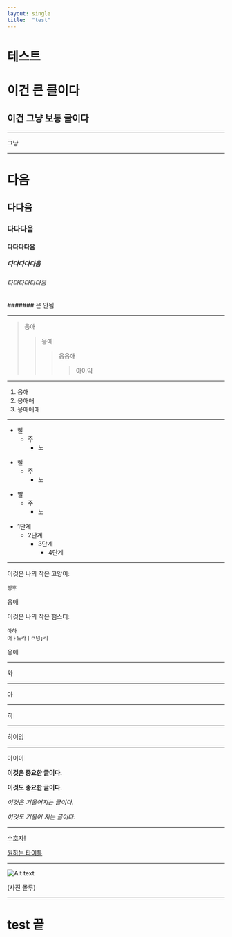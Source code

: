 ```yaml
---
layout: single
title:  "test"
---
```


# 테스트

이건 큰 클이다
==============
이건 그냥 보통 글이다
----------

---
그냥

---
# 다음
## 다다음
### 다다다음
#### 다다다다음
##### 다다다다다음
###### 다다다다다다음
####### 은 안됨 

---
> 응애
>> 응애
>>>응응애 
>>>>아이익

---
1. 응애
2. 응애애
3. 응애애애

---
* 빨
    * 주
        * 노
+ 빨 
    + 주 
        + 노
- 빨
    - 주
        - 노
* 1단계
  - 2단계
    + 3단계
      + 4단계

---
이것은 나의 작은 고양이:

    맹후
    
응애

이것은 나의 작은 햄스터:

    아하
    어ㅏ노라ㅣㅁ넝;리
응애


* * *
와

***
아

*****
히
- - -
히이잉

--------------

아이이

**이것은 중요한 글이다.**

__이것도 중요한 글이다.__


*이것은 기울어지는 글이다.*

_이것도 기울어 지는 글이다._

---

[수호자!](https://www.bungie.net/7)


[원하는 타이틀](링크)

---

![Alt text][def]



(사진 몰루)


---

test 끝
===




[def]: /path/to/img.jpg